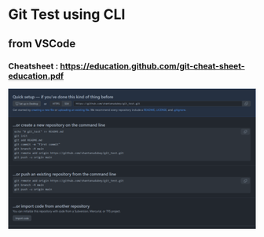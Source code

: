 # Git Test using CLI
## from VSCode

### Cheatsheet : https://education.github.com/git-cheat-sheet-education.pdf


![Alt text](/assets/qsetup.png)